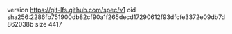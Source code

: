 version https://git-lfs.github.com/spec/v1
oid sha256:2286fb751900db82cf90a1f265decd17290612f93dfcfe3372e09db7d862038b
size 4417
